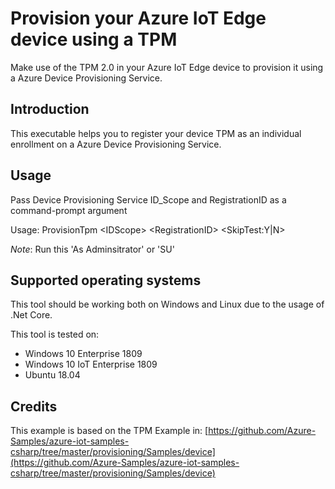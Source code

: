 # Provision your Azure IoT Edge device using a TPM

Make use of the TPM 2.0 in your Azure IoT Edge device to provision it using a Azure Device Provisioning Service.

## Introduction

This executable helps you to register your device TPM as an individual enrollment on a Azure Device Provisioning Service.

## Usage

Pass Device Provisioning Service ID_Scope and RegistrationID as a command-prompt argument

Usage: ProvisionTpm \<IDScope\> \<RegistrationID\> \<SkipTest:Y|N\>

*Note*: Run this 'As Adminsitrator' or 'SU'

## Supported operating systems

This tool should be working both on Windows and Linux due to the usage of .Net Core.

This tool is tested on:

- Windows 10 Enterprise 1809
- Windows 10 IoT Enterprise 1809
- Ubuntu 18.04

## Credits

This example is based on the TPM Example in: [https://github.com/Azure-Samples/azure-iot-samples-csharp/tree/master/provisioning/Samples/device](https://github.com/Azure-Samples/azure-iot-samples-csharp/tree/master/provisioning/Samples/device)

